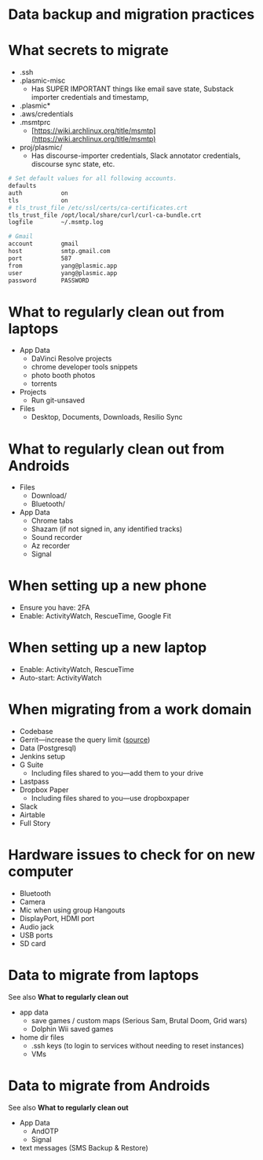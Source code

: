 # Data backup and migration practices

# What secrets to migrate

- .ssh
- .plasmic-misc
    - Has SUPER IMPORTANT things like email save state, Substack importer credentials and timestamp,
- .plasmic*
- .aws/credentials
- .msmtprc
    - [https://wiki.archlinux.org/title/msmtp](https://wiki.archlinux.org/title/msmtp)
- proj/plasmic/
    - Has discourse-importer credentials, Slack annotator credentials, discourse sync state, etc.

```bash
# Set default values for all following accounts.
defaults
auth           on
tls            on
# tls_trust_file /etc/ssl/certs/ca-certificates.crt
tls_trust_file /opt/local/share/curl/curl-ca-bundle.crt
logfile        ~/.msmtp.log

# Gmail
account        gmail
host           smtp.gmail.com
port           587
from           yang@plasmic.app
user           yang@plasmic.app
password       PASSWORD
```

# What to regularly clean out from laptops

- App Data
    - DaVinci Resolve projects
    - chrome developer tools snippets
    - photo booth photos
    - torrents
- Projects
    - Run git-unsaved
- Files
    - Desktop, Documents, Downloads, Resilio Sync

# What to regularly clean out from Androids

- Files
    - Download/
    - Bluetooth/
- App Data
    - Chrome tabs
    - Shazam (if not signed in, any identified tracks)
    - Sound recorder
    - Az recorder
    - Signal

# When setting up a new phone

- Ensure you have: 2FA
- Enable: ActivityWatch, RescueTime, Google Fit

# When setting up a new laptop

- Enable: ActivityWatch, RescueTime
- Auto-start: ActivityWatch

# When migrating from a work domain

- Codebase
- Gerrit—increase the query limit ([source](https://stackoverflow.com/questions/51322413/how-to-change-the-limit-numbers-of-gerrit-query))
- Data (Postgresql)
- Jenkins setup
- G Suite
    - Including files shared to you—add them to your drive
- Lastpass
- Dropbox Paper
    - Including files shared to you—use dropboxpaper
- Slack
- Airtable
- Full Story

# Hardware issues to check for on new computer

- Bluetooth
- Camera
- Mic when using group Hangouts
- DisplayPort, HDMI port
- Audio jack
- USB ports
- SD card

# Data to migrate from laptops

See also **What to regularly clean out**

- app data
    - save games / custom maps (Serious Sam, Brutal Doom, Grid wars)
    - Dolphin Wii saved games
- home dir files
    - .ssh keys (to login to services without needing to reset instances)
    - VMs

# Data to migrate from Androids

See also **What to regularly clean out**

- App Data
    - AndOTP
    - Signal
- text messages (SMS Backup & Restore)